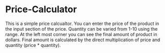 # Price-Calculator
This is a simple price calcualtor.
You can enter the price of the product in the input section of the price.
Quantity can be varied from 1-10 using the range.
At the left most corner you can see the final amount of product in dollars.
Final amount is calculated by the direct multiplication of price and quantity (price * quantity).
